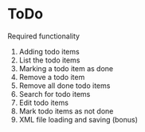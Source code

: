 # ToDo

Required functionality

1) Adding todo items
2) List the todo items
3) Marking a todo item as done
4) Remove a todo item
5) Remove all done todo items
6) Search for todo items
7) Edit todo items
8) Mark todo items as not done
9) XML file loading and saving (bonus)
